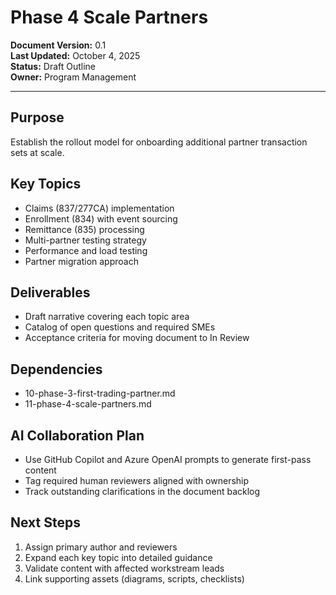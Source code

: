 # Phase 4  Scale Partners

**Document Version:** 0.1  
**Last Updated:** October 4, 2025  
**Status:** Draft Outline  
**Owner:** Program Management

---

## Purpose

Establish the rollout model for onboarding additional partner transaction sets at scale.

## Key Topics

- Claims (837/277CA) implementation
- Enrollment (834) with event sourcing
- Remittance (835) processing
- Multi-partner testing strategy
- Performance and load testing
- Partner migration approach

## Deliverables

- Draft narrative covering each topic area
- Catalog of open questions and required SMEs
- Acceptance criteria for moving document to In Review

## Dependencies

- 10-phase-3-first-trading-partner.md
- 11-phase-4-scale-partners.md

## AI Collaboration Plan

- Use GitHub Copilot and Azure OpenAI prompts to generate first-pass content
- Tag required human reviewers aligned with ownership
- Track outstanding clarifications in the document backlog

## Next Steps

1. Assign primary author and reviewers
2. Expand each key topic into detailed guidance
3. Validate content with affected workstream leads
4. Link supporting assets (diagrams, scripts, checklists)
